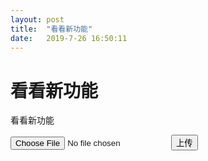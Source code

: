 ```yaml
---
layout: post
title:  "看看新功能"
date:   2019-7-26 16:50:11
---
```

看看新功能
=======
看看新功能

<input type="file" id="file"/>

<input type="button" value="上传" onclick="upload()"/>

<script>
  function uploadFile(){
    tcb.uploadFile({
      cloudPath: "test-admin.jpeg",// 上传至云端的路径
      filePath: document.getElementById('file').files[0],// 网站页面临时文件路径
      onUploadProgress:function (progressEvent) {
          console.log(progressEvent) 
          var percentCompleted = Math.round( (progressEvent.loaded * 100) / progressEvent.total );
      },
      function(err, res){
          // 返回文件 ID
          console.log(res.fileID)
      }
    });
  }
</script>
